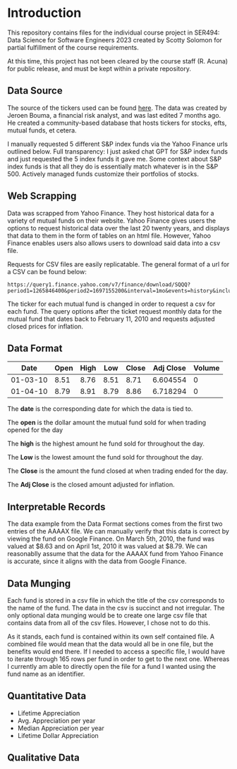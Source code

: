 ﻿# Introduction
This repository contains files for the individual course project in SER494: Data Science for Software Engineers 2023 created by Scotty Solomon for partial fulfillment of the course requirements.

At this time, this project has not been cleared by the course staff (R. Acuna) for public release, and must be kept within a private repository.

## Data Source

The source of the tickers used can be found [here](https://github.com/JerBouma/FinanceDatabase/blob/main/database/funds.csv). The data was created by Jeroen Bouma, a financial risk analyst, and was last edited 7 months ago. He created a community-based database that hosts tickers for stocks, efts, mutual funds, et cetera.

I manually requested 5 different S&P index funds via the Yahoo Finance urls outlined below. Full transparency: I just asked chat GPT for S&P index funds and just requested the 5 index funds it gave me. Some context about S&P index funds is that all they do is essentially match whatever is in the S&P 500. Actively managed funds customize their portfolios of stocks. 

## Web Scrapping

Data was scrapped from Yahoo Finance. They host historical data for a variety of mutual funds on their website. Yahoo Finance gives users the options to request historical data over the last 20 twenty years, and displays that data to them in the form of tables on an html file. However, Yahoo Finance enables users also allows users to download said data into a csv file.

Requests for CSV files are easily replicatable. The general format of a url for a CSV can be found below:
```
https://query1.finance.yahoo.com/v7/finance/download/SQQQ?period1=1265846400&period2=1697155200&interval=1mo&events=history&includeAdjustedClose=true
```

The ticker for each mutual fund is changed in order to request a csv for each fund. The query options after the ticket request monthly data for the mutual fund that dates back to February 11, 2010 and requests adjusted closed prices for inflation.

## Data Format

|Date       |	    Open|	High|   Low|    Close|  Adj Close|	Volume|
|---        |	    ---|	---	|   ---|    ---|     ---|	    ---|
|01-03-10   |	    8.51|	8.76|	8.51|   8.71|   6.604554|	0|
|01-04-10	|8.79	|8.91	|8.79	|8.86	|6.718294	|0


The **date** is the corresponding date for which the data is tied to.

The **open** is the dollar amount the mutual fund sold for when trading opened for the day

The **high** is the highest amount he fund sold for throughout the day.

The **Low** is the lowest amount the fund sold for throughout the day.

The **Close** is the amount the fund closed at when trading ended for the day.

The **Adj Close** is the closed amount adjusted for inflation.

## Interpretable Records

The data example from the Data Format sections comes from the first two entries of the AAAAX file. We can manually verify that this data is correct by viewing the fund on Google Finance. On March 5th, 2010, the fund was valued at $8.63 and on April 1st, 2010 it was valued at $8.79. We can reasonablly assume that the data for the AAAAX fund from Yahoo Finance is accurate, since it aligns with the data from Google Finance.

## Data Munging

Each fund is stored in a csv file in which the title of the csv corresponds to the name of the fund. The data in the csv is succinct and not irregular. The only optional data munging would be to create one large csv file that contains data from all of the csv files. However, I chose not to do this. 

As it stands, each fund is contained within its own self contained file. A combined file would mean that the data would all be in one file, but the benefits would end there. If I needed to access a specific file, I would have to iterate through 165 rows per fund in order to get to the next one. Whereas I currently am able to directly open the file for a fund I wanted using the fund name as an identifier.

## Quantitative Data
+ Lifetime Appreciation
+ Avg. Appreciation per year
+ Median Appreciation per year
+ Lifetime Dollar Appreciation

## Qualitative Data
